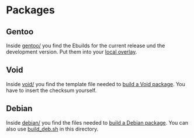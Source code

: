 # Packages

## Gentoo
Inside [gentoo/](https://github.com/tastytea/seriespl/tree/master/packages/gentoo/) you find the Ebuilds for the current release und the development version. Put them into your [local overlay](https://wiki.gentoo.org/wiki/Overlay/Local_overlay).

## Void
Inside [void/](https://github.com/tastytea/seriespl/tree/master/packages/void/) you find the template file needed to [build a Void package](https://github.com/voidlinux/void-packages/blob/master/CONTRIBUTING.md). You have to insert the checksum yourself.

## Debian
Inside [debian/](https://github.com/tastytea/seriespl/tree/master/packages/debian/) you find the files needed to [build a Debian package](https://wiki.debian.org/Packaging/Intro?action=show&redirect=IntroDebianPackaging).
You can also use [build_deb.sh](https://github.com/tastytea/seriespl/blob/master/packages/build_deb.sh) in this directory.
